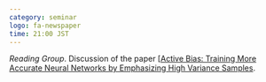 ```yaml
---
category: seminar
logo: fa-newspaper
time: 21:00 JST
---
```


*Reading Group*.  Discussion of the paper [[Active Bias: Training More Accurate Neural Networks by Emphasizing High Variance Samples](https://arxiv.org/pdf/1704.07433.pdf).
